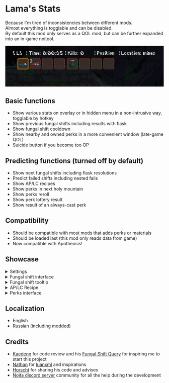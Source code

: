 # Lama's Stats
Because I'm tired of inconsistencies between different mods.  
Almost everything is togglable and can be disabled.  
By default this mod only serves as a QOL mod, but can be further expanded into an in-game noitool.  
  
![overlay](showcase/overlay.png)
## Basic functions
* Show various stats on overlay or in hidden menu in a non-intrusive way, togglable by hotkey
* Show previous fungal shifts including results with flask
* Show fungal shift cooldown
* Show nearby and owned perks in a more convenient window (late-game QOL)
* Suicide button if you become too OP
## Predicting functions (turned off by default)
* Show next fungal shifts including flask resolutions
* Predict failed shifts including nested fails
* Show AP/LC recipes
* Show perks in next holy mountain
* Show perks reroll
* Show perk lottery result
* Show result of an always-cast perk
## Compatibility
* Should be compatible with most mods that adds perks or materials
* Should be loaded last (this mod only reads data from game)
* Now compatible with Apotheosis!

## Showcase
<details>
  <summary>Settings</summary>
  <img src="showcase/settings.png" width="300" />
</details>
<details>
  <summary>Fungal shift interface</summary>
  <img src="showcase/fungal.png" width="300" />
</details>
<details>
  <summary>Fungal shift tooltip</summary>
  <img src="showcase/fungal_tooltip.png" width="300" />
</details>
<details>
  <summary>AP/LC Recipe</summary>
  <img src="showcase/APLC.png" width="300" />
</details>
<details>
  <summary>Perks interface</summary>
  <img src="showcase/perks.png" width="300" />
</details>
  
## Localization
* English
* Russian (including modded)

## Credits
* [Kaedenn](https://github.com/Kaedenn) for code review and his [Fungal Shift Query](https://github.com/Kaedenn/noita-shift-query) for inspiring me to start this project
* [Nathan](https://github.com/NathanSnail) for [luanxml](https://github.com/NathanSnail/luanxml) and inspirations
* [Horscht](https://github.com/TheHorscht) for sharing his code and advises
* [Noita discord server](https://discord.gg/SZtrP2r) community for all the help during the development